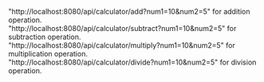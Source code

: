 "http://localhost:8080/api/calculator/add?num1=10&num2=5" for addition operation.\
"http://localhost:8080/api/calculator/subtract?num1=10&num2=5" for subtraction operation.\
"http://localhost:8080/api/calculator/multiply?num1=10&num2=5" for multiplication operation.\
"http://localhost:8080/api/calculator/divide?num1=10&num2=5" for division operation.
